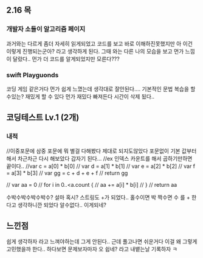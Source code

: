 ## 2.16 목

### 개발자 소들이 알고리즘 페이지
과거와는 다르게 좀더 자세히 읽게되었고 코드를 보고 바로 이해하진못했지만 
아 이건 이렇게 진행되는군아? 라고 생각하게 된다.
그때 와는 다른 나의 모습을 보고 먼가 느낌이 달랐다.. 먼가 더 코드를 알게되었지만 모른다???

### swift Playguonds
코딩 게임 같은거다 먼가 쉽게 느꼈는데 생각대로 잘안된다....
기본적인 문법 복습을 할수있는? 재밌게 할 수 있다 먼가 재밌다 빠져든다 시간이 삭제 됬다..

## 코딩테스트 Lv.1 (2개)
### 내적
 //이중포문에 삼중 포문에 뭐 별걸 다해봤다 제대로 되지도않았다 포문없이 기본 값부터 해서 차근차근 다시 해보았다 갑자기 된다...
 //ex   인덱스 카운트를 해서 곱하기만하면 끝이다..
 //var c = a[0] * b[0]
 //   var d = a[1] * b[1]
 //   var e = a[2] * b[2]
 //   var f = a[3] * b[3]
 //   var gg = c + d + e + f
 //   return gg

 //    var aa = 0
 //    for i in 0..<a.count {
 //        aa += a[i] * b[i]
 //    }
 //    return aa

수박수박수박수박수?  설마 혹시? 스트링도 +가 되었다..
홀수이면 박 짝수면 수 를 + 한다고 생각하니깐 되었다 알수없다.. 이게되네?

## 느낀점
쉽게 생각하자 라고 느껴야하는데 그게 안된다.. 근데 풀고나면 쉬운거다 이걸 왜 그렇게 고민했을까 한다..
하다보면 문제보자마자 오 쉽네? 라고 내뱉는날 기록하자 ㅋ

